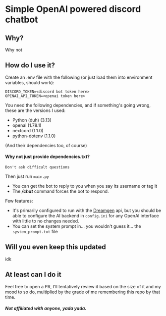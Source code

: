 # Simple OpenAI powered discord chatbot
## Why?
Why not
## How do I use it?
Create an .env file with the following (or just load them into environment variables, should work):
```
DISCORD_TOKEN=<discord bot token here>
OPENAI_API_TOKEN=<openai token here>
```
You need the following dependencies, and if something's going wrong, these are the versions I used:
- Python (duh) (3.13)
- openai (1.78.1)
- nextcord (1.1.0)
- python-dotenv (1.1.0)

(And their dependencies too, of course)

#### Why not just provide dependencies.txt?
`Don't ask difficult questions`

Then just run `main.py`
- You can get the bot to reply to you when you say its username or tag it
- The ***/chat*** command forces the bot to respond.

Few features:
- It's primarily configured to run with the [Dreamgen](https://dreamgen.com/app) api, but you should be able to configure the AI backend in `config.ini` for any OpenAI interface with little to no changes needed.
- You can set the system prompt in... you wouldn't guess it... the `system_prompt.txt` file

## Will you even keep this updated
idk

## At least can I do it
Feel free to open a PR, I'll tentatively review it based on the size of it and my mood to so do, multiplied by the grade of me remembering this repo by that time.

##### Not affiliated with anyone, yada yada.